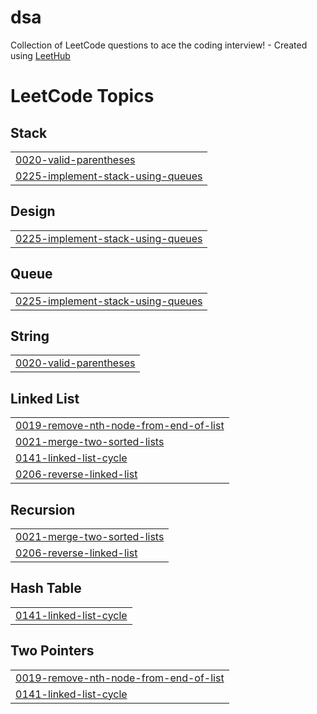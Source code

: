 # dsa
Collection of LeetCode questions to ace the coding interview! - Created using [LeetHub](https://github.com/QasimWani/LeetHub)

<!---LeetCode Topics Start-->
# LeetCode Topics
## Stack
|  |
| ------- |
| [0020-valid-parentheses](https://github.com/pratham15541/dsa/tree/master/0020-valid-parentheses) |
| [0225-implement-stack-using-queues](https://github.com/pratham15541/dsa/tree/master/0225-implement-stack-using-queues) |
## Design
|  |
| ------- |
| [0225-implement-stack-using-queues](https://github.com/pratham15541/dsa/tree/master/0225-implement-stack-using-queues) |
## Queue
|  |
| ------- |
| [0225-implement-stack-using-queues](https://github.com/pratham15541/dsa/tree/master/0225-implement-stack-using-queues) |
## String
|  |
| ------- |
| [0020-valid-parentheses](https://github.com/pratham15541/dsa/tree/master/0020-valid-parentheses) |
## Linked List
|  |
| ------- |
| [0019-remove-nth-node-from-end-of-list](https://github.com/pratham15541/dsa/tree/master/0019-remove-nth-node-from-end-of-list) |
| [0021-merge-two-sorted-lists](https://github.com/pratham15541/dsa/tree/master/0021-merge-two-sorted-lists) |
| [0141-linked-list-cycle](https://github.com/pratham15541/dsa/tree/master/0141-linked-list-cycle) |
| [0206-reverse-linked-list](https://github.com/pratham15541/dsa/tree/master/0206-reverse-linked-list) |
## Recursion
|  |
| ------- |
| [0021-merge-two-sorted-lists](https://github.com/pratham15541/dsa/tree/master/0021-merge-two-sorted-lists) |
| [0206-reverse-linked-list](https://github.com/pratham15541/dsa/tree/master/0206-reverse-linked-list) |
## Hash Table
|  |
| ------- |
| [0141-linked-list-cycle](https://github.com/pratham15541/dsa/tree/master/0141-linked-list-cycle) |
## Two Pointers
|  |
| ------- |
| [0019-remove-nth-node-from-end-of-list](https://github.com/pratham15541/dsa/tree/master/0019-remove-nth-node-from-end-of-list) |
| [0141-linked-list-cycle](https://github.com/pratham15541/dsa/tree/master/0141-linked-list-cycle) |
<!---LeetCode Topics End-->
